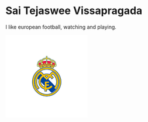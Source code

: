 <h1>Sai Tejaswee Vissapragada</h1>
<p>I like european football, watching and playing.</p>
<img src=https://github.com/TJteja/assignment2-Vissapragada/blob/main/rm.png alt="rm" >